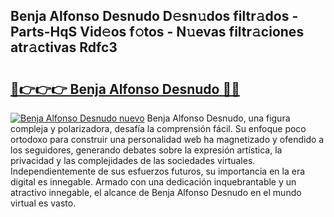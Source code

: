 ## Benja Alfonso Desnudo D𝚎sn𝚞dos filtr𝚊dos - Parts-HqS Vid𝚎os f𝚘tos - N𝚞evas filtr𝚊ciones atr𝚊ctivas Rdfc3

# <h2><a href="http://mb88gjw.tromn.icu/?c=Benja+Alfonso+Desnudo">🔗👉👉👉 Benja Alfonso Desnudo 🔗🔗</a></h2>

[![Benja Alfonso Desnudo nuevo](https://i.imgur.com/pEAQMta.gif)](http://mb88gjw.tromn.icu/?c=Benja+Alfonso+Desnudo)
Benja Alfonso Desnudo, una figura compleja y polarizadora, desafía la comprensión fácil. Su enfoque poco ortodoxo para construir una personalidad web ha magnetizado y ofendido a los seguidores, generando debates sobre la expresión artística, la privacidad y las complejidades de las sociedades virtuales. Independientemente de sus esfuerzos futuros, su importancia en la era digital es innegable. Armado con una dedicación inquebrantable y un atractivo innegable, el alcance de Benja Alfonso Desnudo en el mundo virtual es vasto.

